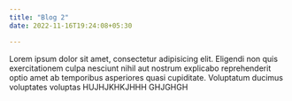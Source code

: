 ```yaml
---
title: "Blog 2"
date: 2022-11-16T19:24:08+05:30

---
```


Lorem ipsum dolor sit amet, consectetur adipisicing elit. Eligendi non quis exercitationem culpa nesciunt nihil aut nostrum explicabo reprehenderit optio amet ab temporibus asperiores quasi cupiditate. Voluptatum ducimus voluptates voluptas 
HUJHJKHKJHHH
GHJGHGH